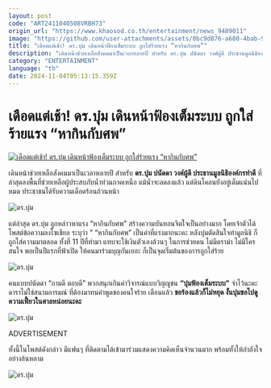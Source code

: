 ```yaml
---
layout: post
code: "ART2411040508VRBH73"
origin_url: "https://www.khaosod.co.th/entertainment/news_9489011"
image: "https://github.com/user-attachments/assets/0bc9d876-a680-4bab-9f44-1a90e9424159"
title: "เดือดแต่เช้า! ดร.บุ๋ม เดินหน้าฟ้องเต็มระบบ ถูกใส่ร้ายแรง “หากินกับศพ”"
description: "เดินหน้าช่วยเหลือสังคมมาเป็นเวลาหลายปี สำหรับ ดร.บุ๋ม ปนัดดา วงศ์ผู้ดี ประธานมูลนิธิองค์กรทำดี ที่ล่าสุดลงพื้นที่ช่วยเหลือผู้ประสบภับน้ำท่วมภาคเหนือ"
category: "ENTERTAINMENT"
language: "th"
date: 2024-11-04T05:13:15.359Z
---
```


# เดือดแต่เช้า! ดร.บุ๋ม เดินหน้าฟ้องเต็มระบบ ถูกใส่ร้ายแรง “หากินกับศพ”

[![เดือดแต่เช้า! ดร.บุ๋ม เดินหน้าฟ้องเต็มระบบ ถูกใส่ร้ายแรง “หากินกับศพ”](https://www.khaosod.co.th/wpapp/uploads/2024/11/boom041167-6.jpg "เดือดแต่เช้า! ดร.บุ๋ม เดินหน้าฟ้องเต็มระบบ ถูกใส่ร้ายแรง “หากินกับศพ”")](https://www.khaosod.co.th/wpapp/uploads/2024/11/boom041167-6.jpg)

เดินหน้าช่วยเหลือสังคมมาเป็นเวลาหลายปี สำหรับ **ดร.บุ๋ม ปนัดดา วงศ์ผู้ดี ประธานมูลนิธิองค์กรทำดี** ที่ล่าสุดลงพื้นที่ช่วยเหลือผู้ประสบภับน้ำท่วมภาคเหนือ แม้น้ำจะลดลงแล้ว แต่ดินโคลนยังอยู่เต็มแน่นไปหมด ประชาชนได้รับความเดือดร้อนถ้วนหน้า

![ดร.บุ๋ม](https://www.khaosod.co.th/wpapp/uploads/2024/11/boom041167-4.jpg)

แต่ล่าสุด ดร.บุ๋ม ถูกหล่าวหาแรง “หากินกับศพ” สร้างความบันทอนจิตใจเป็นอย่างมาก โดยเจ้าตัวได้โพสต์ข้อความลงโซเชียล ระบุว่า ” “หากินกับศพ” เป็นคำที่แรงมากนะคะ หลังบุ๋มตัดสินใจทำมูลนิธิ ก็ถูกใส่ความมาตลอด ทั้งที่ 11 ปีที่ทำมา แทบจะใช้เงินตัวเองล้วนๆ ในการช่วยคน ไม่มีดราม่า ไม่มีใครสนใจ พอเป็นปีแรกที่ฟ้าเปิด ให้คนมาร่วมบุญกันเยอะ ก็เป็นจุดเริ่มต้นของการถูกใส่ร้าย

![ดร.บุ๋ม](https://www.khaosod.co.th/wpapp/uploads/2024/11/boom041167-10.jpg)

คนแบบปนัดดา “ถามดี ตอบดี” พวกสนุกเกินคำวิจารณ์แบบวิญญูชน **“บุ๋มฟ้องเต็มระบบ”** จำไว้นะคะ ดาราไม่ใช่สนามอารมณ์ ที่ต้องมาทนคำพูดของคนใจร้าย เตือนแล้ว **ขอร้องแล้วก็ไม่หยุด งั้นบุ๋มขอไปดูความเฟี้ยวในศาลหน่อยนะคะ**

![ดร.บุ๋ม](https://www.khaosod.co.th/wpapp/uploads/2024/11/boom041167-2.jpg)

ADVERTISEMENT

ทั้งนี้ในโพสต์ดังกล่าว มีแฟนๆ ที่ติดตามได้เข้ามาร่วมแสดงความคิดเห็นจำนวนมาก พร้อมทั้งให้กำลังใจอย่างล้นหลาม

![ดร.บุ๋ม](https://www.khaosod.co.th/wpapp/uploads/2024/11/boom041167-1.jpg)